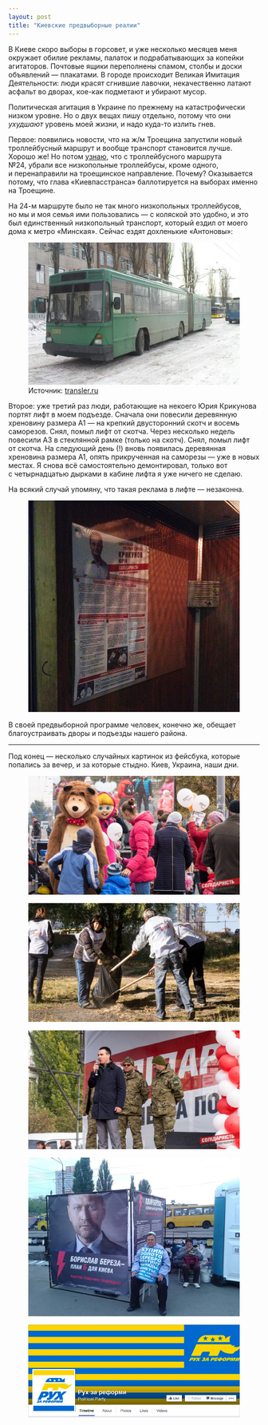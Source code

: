```yaml
---
layout: post
title: "Киевские предвыборные реалии"
---
```


В Киеве скоро выборы в горсовет, и уже несколько месяцев меня окружает обилие рекламы, палаток и подрабатывающих за копейки агитаторов. Почтовые ящики переполнены спамом, столбы и доски объявлений — плакатами. В городе происходит Великая Имитация Деятельности: люди красят сгнившие лавочки, некачественно латают асфальт во дворах, кое-как подметают и убирают мусор.

Политическая агитация в Украине по прежнему на катастрофически низком уровне. Но о двух вещах пишу отдельно, потому что они _ухудшают_ уровень моей жизни, и надо куда-то излить гнев.

<!-- more -->

<p class="pull">Первое: появились новости, что на ж/м Троещина запустили новый троллейбусный маршрут и вообще транспорт становится лучше. Хорошо же! Но потом <a href="https://www.facebook.com/alexander.kava/posts/10208185010848721?pnref=story">узнаю</a>, что с троллейбусного маршрута №24, убрали все низкопольные троллейбусы, кроме одного, и перенаправили на троещинское направление. Почему? Оказывается потому, что глава «Киевпасстранса» баллотируется на выборах именно на Троещине.</p>

На 24-м маршруте было не так много низкопольных троллейбусов, но мы и моя семья ими пользовались — с коляской это удобно, и это был единственный низкопольный транспорт, который ездил от моего дома к метро «Минская». Сейчас ездят дохленькие «Антоновы»:

<figure>
  <img src="/i/kyiv-elections/antonov.jpg">
  <figcaption>
    Источник:
    <a href="http://transler.ru/content/arxiv_perevozhic/perevizhik_10/perevozhic_114/Passazhirskie_perevozki__Jelektrotransport_v_Ukraine-_spisaniju_ne_podlezhit">transler.ru</a>
  </figcaption>
</figure>

Второе: уже третий раз люди, работающие на некоего Юрия Крикунова портят лифт в моем подъезде. Сначала они повесили деревянную хреновину размера А1 — на крепкий двусторонний скотч и восемь саморезов. Снял, помыл лифт от скотча. Через несколько недель повесили А3 в стеклянной рамке (только на скотч). Снял, помыл лифт от скотча. На следующий день (!) вновь появилась деревянная хреновина размера А1, опять прикрученная на саморезы — уже в новых местах. Я снова всё самостоятельно демонтировал, только вот с четырнадцатью дырками в кабине лифта я уже ничего не сделаю.

На всякий случай упомяну, что такая реклама в лифте — незаконна.

<figure>
  <img src="/i/kyiv-elections/IMG_1151.jpg">
</figure>

В своей предвыборной программе человек, конечно же, обещает благоустраивать дворы и подъезды нашего района.

---

Под конец — несколько случайных картинок из фейсбука, которые попались за вечер, и за которые стыдно. Киев, Украина, наши дни.

<figure>
  <img src="/i/kyiv-elections/masha.jpg">
</figure>

<figure>
  <img src="/i/kyiv-elections/trash.jpg">
</figure>

<figure>
  <img src="/i/kyiv-elections/speech.jpg">
</figure>

<figure>
  <img src="/i/kyiv-elections/bereza.jpg">
</figure>

<figure>
  <img src="/i/kyiv-elections/reformy.png">
</figure>